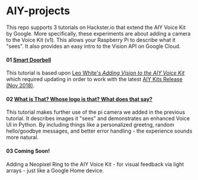 # AIY-projects
This repo supports 3 tutorials on Hackster.io that extend the AIY Voice Kit by Google. More specifically, these experiments are about adding a camera to the Voice Kit (v1). This allows your Raspberry Pi to describe what it "sees".  It also provides an easy intro to the Vision API on Google Cloud.

#### 01 <a href="https://www.hackster.io/elizmyers/aiy-smart-doorbell-02d8ad"> Smart Doorbell</a>
This tutorial is based upon <a href="http://blog.mybigideas.uk/2018/03/adding-vision-to-your-aiy-project-in-4.html">Leo White's <i>Adding Vision to the AIY Voice Kit</i></a> which required updating in order to work with the latest <a href="https://github.com/google/aiyprojects-raspbian/releases/tag/v20181116">AIY Kits Release (Nov 2018)</a>.

#### 02 <a href="https://www.hackster.io/elizmyers/add-vision-to-the-aiy-voice-kit-e9ff3d">What is That? Whose logo is that? What does that say?</a>
This tutorial makes further use of the pi camera we added in the previous tutorial. It describes images it "sees" and demonstrates an enhanced Voice UI in Python. By including things like a personalized greetng, random hello/goodbye messages, and better error handling - the experience sounds more natural.

#### 03 Coming Soon!
Adding a Neopixel Ring to the AIY Voice Kit - for visual feedback via light arrays - just like a Google Home device. 

